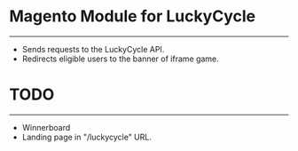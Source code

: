 # Magento Module for LuckyCycle
-------------------------------

* Sends requests to the LuckyCycle API.
* Redirects eligible users to the banner of iframe game.

# TODO
------

* Winnerboard
* Landing page in "/luckycycle" URL.